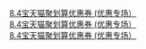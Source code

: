   
[8.4宝天猫聚划算优惠券 (优惠专场）](http://www.dianyue.me/archives/116/vru58laqm0gklwvv/)  
[8.4宝天猫聚划算优惠券 (优惠专场）](http://www.dianyue.me/archives/736/9boivxwusqa901pi/)  
[8.4宝天猫聚划算优惠券 (优惠专场）](http://www.dianyue.me/archives/906/tcmoktalo91g24oz/)